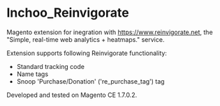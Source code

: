 Inchoo_Reinvigorate
===================

Magento extension for inegration with https://www.reinvigorate.net, the "Simple, real-time web analytics + heatmaps." service.

Extension supports following Reinvigorate functionality:
- Standard tracking code
- Name tags
- Snoop 'Purchase/Donation' ('re_purchase_tag') tag

Developed and tested on Magento CE 1.7.0.2.
